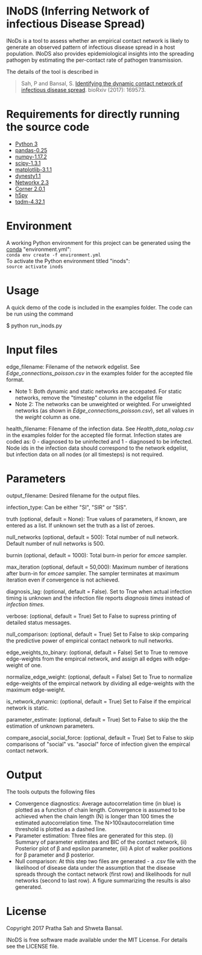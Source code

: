 INoDS (Inferring Network of infectious Disease Spread) 
================================================

INoDs is a tool to assess whether an empirical contact network is likely to generate an observed pattern of infectious disease spread in a host population. INoDS also provides epidemiological insights into the spreading pathogen by estimating the per-contact rate of pathogen transmission.

The details of the tool is described in

> Sah, P and Bansal, S. [Identifying the dynamic contact network of infectious disease spread](https://www.biorxiv.org/content/early/2017/07/28/169573). 
> bioRxiv (2017): 169573.


Requirements for directly running the source code
================================================
* [Python 3](http://python.org/)
* [pandas-0.25](https://pandas.pydata.org/)
* [numpy-1.17.2](https://numpy.org/)
* [scipy-1.3.1](https://www.scipy.org/)
* [matplotlib-3.1.1](https://matplotlib.org/)
* [dynesty1.1](https://dynesty.readthedocs.io/en/latest/)
* [Networkx 2.3](https://networkx.github.io/)
* [Corner 2.0.1](https://pypi.python.org/pypi/corner/)
* [h5py](https://www.h5py.org/)
* [tqdm-4.32.1](https://tqdm.github.io/)


Environment
================================
A working Python environment for this project can be generated using the [conda](https://conda.io/docs/user-guide/tasks/manage-environments.html#creating-an-environment-from-an-environment-yml-file) "environment.yml":  
```conda env create -f environment.yml```  
To activate the Python environment titled "inods":  
```source activate inods```


Usage
================================

A quick demo of the code is included in the examples folder. The code can be run using the command

$ python run_inods.py


Input files
================================
edge_filename: Filename of the network edgelist. See *Edge_connections_poisson.csv* in the examples folder for the accepted file format. 
* Note 1: Both dynamic and static networks are accepated. For static networks, remove the "timestep" column in the edgelist file
* Note 2: The networks can be unweighted or weighted. For unweighted networks (as shown in *Edge_connections_poisson.csv*), set all values in the *weight* column as one.


health_filename: Filename of the infection data. See *Health_data_nolag.csv* in the examples folder for the accepted file format. Infection states are coded as: 0 - diagnosed to be uninfected and 1 - diagnosed to be infected. Node ids in the infection data should correspond to the network edgelist, but infection data on all nodes (or all timesteps) is not required.

Parameters
===================================
output_filename: Desired filename for the output files.


infection_type: Can be either "SI", "SIR" or "SIS".


truth (optional, default = None): True values of parameters, if known, are entered as a list. If unknown set the truth as a list of zeroes.


null_networks (optional, default = 500): Total number of null network. Default number of null networks is 500.


burnin (optional, default = 1000): Total burn-in perior for *emcee* sampler.


max_iteration (optional, default = 50,000): Maximum number of iterations after burn-in for *emcee* sampler. The sampler terminates at maximum iteration even if convergence is not achieved.  


diagnosis_lag: (optional, default = False). Set to True when actual infection timing is unknown and the infection file reports *diagnosis times* instead of *infection times*.  


verbose: (optional, default = True) Set to False to supress printing of detailed status messages. 


null_comparison: (optional, default = True) Set to False to skip comparing the predictive power of empirical contact network to null networks.  


edge_weights_to_binary: (optional, default = False) Set to True to remove edge-weights from the empircal network, and assign all edges with edge-weight of one.


normalize_edge_weight: (optional, default = False) Set to True to normalize edge-weights of the empircal network by dividing all edge-weights with the maximum edge-weight.


is_network_dynamic: (optional, default = True) Set to False if the empirical network is static.


parameter_estimate: (optional, default = True) Set to False to skip the the estimation of unknown parameters.


compare_asocial_social_force: (optional, default = True) Set to False to skip comparisons of "social" vs. "asocial" force of infection given the empircal contact network.


Output
================================

The tools outputs the following files

* Convergence diagnostics: Average autocorrelation time (in blue) is plotted as a function of chain length. Convergence is assumed to be achieved when the chain length (N) is longer than 100 times the estimated autocorrelation time. The N>100xautocorrelation time threshold is plotted as a dashed line.
* Parameter estimation: Three files are generated for this step. (i) Summary of parameter estimates and BIC of the contact network, (ii) Posterior plot of &beta; and epsilon parameter, (iii) A plot of walker positions for &beta; parameter and &beta; posterior.
* Null comparison: At this step two files are generated - a .csv file with the likelihood of disease data under the assumption that the disease  spreads through the contact network (first row) and likelihoods for null networks (second to last row). A figure summarizing the results is also generated.


License
================================

Copyright 2017 Pratha Sah and Shweta Bansal.

INoDS is free software made available under the MIT License. For details see the LICENSE file.
